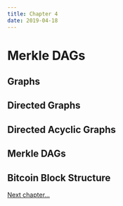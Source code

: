 ```yaml
---
title: Chapter 4
date: 2019-04-18
---
```


# Merkle DAGs

## Graphs

## Directed Graphs

## Directed Acyclic Graphs

## Merkle DAGs

## Bitcoin Block Structure

<a href="ch5.html">Next chapter...</a>
